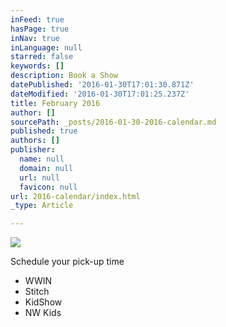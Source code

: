 ```yaml
---
inFeed: true
hasPage: true
inNav: true
inLanguage: null
starred: false
keywords: []
description: Book a Show
datePublished: '2016-01-30T17:01:30.871Z'
dateModified: '2016-01-30T17:01:25.237Z'
title: February 2016
author: []
sourcePath: _posts/2016-01-30-2016-calendar.md
published: true
authors: []
publisher:
  name: null
  domain: null
  url: null
  favicon: null
url: 2016-calendar/index.html
_type: Article

---
```

![](https://s3-us-west-2.amazonaws.com/the-grid-img/p/1b36396f96daeeac4dba72b65b0cb6f6ac7cb5a1.jpg)

Schedule your pick-up time

* WWIN
* Stitch
* KidShow
* NW Kids